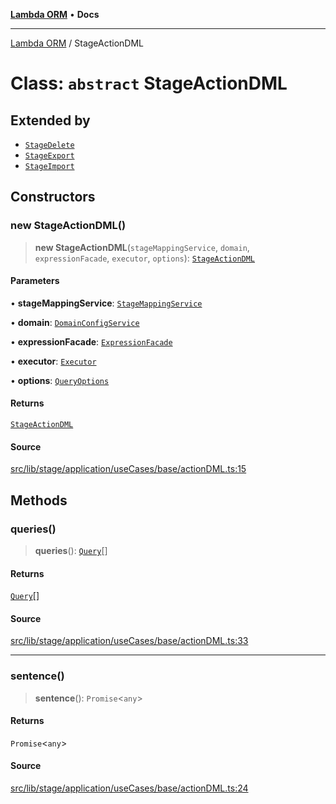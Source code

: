 [**Lambda ORM**](../README.md) • **Docs**

***

[Lambda ORM](../README.md) / StageActionDML

# Class: `abstract` StageActionDML

## Extended by

- [`StageDelete`](StageDelete.md)
- [`StageExport`](StageExport.md)
- [`StageImport`](StageImport.md)

## Constructors

### new StageActionDML()

> **new StageActionDML**(`stageMappingService`, `domain`, `expressionFacade`, `executor`, `options`): [`StageActionDML`](StageActionDML.md)

#### Parameters

• **stageMappingService**: [`StageMappingService`](StageMappingService.md)

• **domain**: [`DomainConfigService`](DomainConfigService.md)

• **expressionFacade**: [`ExpressionFacade`](ExpressionFacade.md)

• **executor**: [`Executor`](../interfaces/Executor.md)

• **options**: [`QueryOptions`](../interfaces/QueryOptions.md)

#### Returns

[`StageActionDML`](StageActionDML.md)

#### Source

[src/lib/stage/application/useCases/base/actionDML.ts:15](https://github.com/lambda-orm/lambdaorm/blob/f8c82a2cc7a2807ec58a8f880e271d3fde41079e/src/lib/stage/application/useCases/base/actionDML.ts#L15)

## Methods

### queries()

> **queries**(): [`Query`](Query.md)[]

#### Returns

[`Query`](Query.md)[]

#### Source

[src/lib/stage/application/useCases/base/actionDML.ts:33](https://github.com/lambda-orm/lambdaorm/blob/f8c82a2cc7a2807ec58a8f880e271d3fde41079e/src/lib/stage/application/useCases/base/actionDML.ts#L33)

***

### sentence()

> **sentence**(): `Promise`\<`any`\>

#### Returns

`Promise`\<`any`\>

#### Source

[src/lib/stage/application/useCases/base/actionDML.ts:24](https://github.com/lambda-orm/lambdaorm/blob/f8c82a2cc7a2807ec58a8f880e271d3fde41079e/src/lib/stage/application/useCases/base/actionDML.ts#L24)
